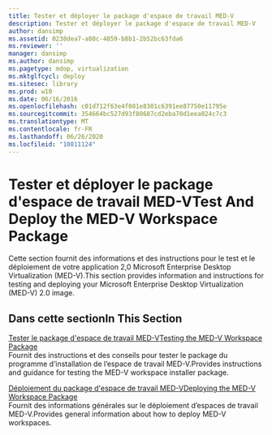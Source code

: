 ```yaml
---
title: Tester et déployer le package d'espace de travail MED-V
description: Tester et déployer le package d'espace de travail MED-V
author: dansimp
ms.assetid: 0238dea7-a08c-4859-b8b1-2b52bc63fda6
ms.reviewer: ''
manager: dansimp
ms.author: dansimp
ms.pagetype: mdop, virtualization
ms.mktglfcycl: deploy
ms.sitesec: library
ms.prod: w10
ms.date: 06/16/2016
ms.openlocfilehash: c01d712f63e4f081e8301c6391ee87750e11795e
ms.sourcegitcommit: 354664bc527d93f80687cd2eba70d1eea024c7c3
ms.translationtype: MT
ms.contentlocale: fr-FR
ms.lasthandoff: 06/26/2020
ms.locfileid: "10811124"
---
```

# <span data-ttu-id="0ee18-103">Tester et déployer le package d'espace de travail MED-V</span><span class="sxs-lookup"><span data-stu-id="0ee18-103">Test And Deploy the MED-V Workspace Package</span></span>


<span data-ttu-id="0ee18-104">Cette section fournit des informations et des instructions pour le test et le déploiement de votre application 2,0 Microsoft Enterprise Desktop Virtualization (MED-V).</span><span class="sxs-lookup"><span data-stu-id="0ee18-104">This section provides information and instructions for testing and deploying your Microsoft Enterprise Desktop Virtualization (MED-V) 2.0 image.</span></span>

## <span data-ttu-id="0ee18-105">Dans cette section</span><span class="sxs-lookup"><span data-stu-id="0ee18-105">In This Section</span></span>


<a href="" id="testing-the-med-v-workspace-package"></a>[<span data-ttu-id="0ee18-106">Tester le package d'espace de travail MED-V</span><span class="sxs-lookup"><span data-stu-id="0ee18-106">Testing the MED-V Workspace Package</span></span>](testing-the-med-v-workspace-package.md)  
<span data-ttu-id="0ee18-107">Fournit des instructions et des conseils pour tester le package du programme d’installation de l’espace de travail MED-V.</span><span class="sxs-lookup"><span data-stu-id="0ee18-107">Provides instructions and guidance for testing the MED-V workspace installer package.</span></span>

<a href="" id="deploying-the-med-v-workspace-package"></a>[<span data-ttu-id="0ee18-108">Déploiement du package d'espace de travail MED-V</span><span class="sxs-lookup"><span data-stu-id="0ee18-108">Deploying the MED-V Workspace Package</span></span>](deploying-the-med-v-workspace-package.md)  
<span data-ttu-id="0ee18-109">Fournit des informations générales sur le déploiement d’espaces de travail MED-V.</span><span class="sxs-lookup"><span data-stu-id="0ee18-109">Provides general information about how to deploy MED-V workspaces.</span></span>

 

 






